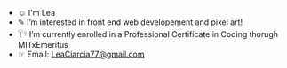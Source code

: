 - ☺ I'm Lea  
- ✎ I’m interested in front end web developement and pixel art!
- 𓋼𓍊 I’m currently enrolled in a Professional Certificate in Coding thorugh MITxEmeritus
- ☞ Email: LeaCiarcia77@gmail.com

